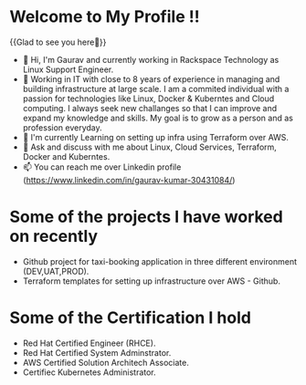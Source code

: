 # Welcome to My Profile !!

{{Glad to see you here👋}}

- 👋 Hi, I'm Gaurav and currently working in Rackspace Technology as Linux Support Engineer.
- 💼 Working in IT with close to 8 years of experience in managing and building infrastructure at large scale.  I am a commited individual with a passion for technologies like Linux, Docker & Kuberntes and Cloud computing. I always 
  seek new challanges so that I can improve and expand my knowledge and skills. My goal is to grow as a person and as profession everyday.
- 🌱 I'm currently Learning on setting up infra using Terraform over AWS.
- 💞️ Ask and discuss with me about Linux, Cloud Services, Terraform, Docker and Kuberntes.
- 📫 You can reach me over Linkedin profile (https://www.linkedin.com/in/gaurav-kumar-30431084/)

# Some of the projects I have worked on recently
- Github project for taxi-booking application in three different environment (DEV,UAT,PROD).
- Terraform templates for setting up infrastructure over AWS - Github.

# Some of the Certification I hold
- Red Hat Certified Engineer (RHCE).
- Red Hat Certified System Adminstrator.
- AWS Certified Solution Architech Associate.
- Certifiec Kubernetes Administrator.
